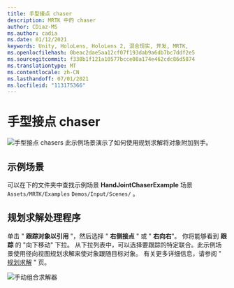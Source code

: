 ```yaml
---
title: 手型接点 chaser
description: MRTK 中的 chaser
author: CDiaz-MS
ms.author: cadia
ms.date: 01/12/2021
keywords: Unity, HoloLens, HoloLens 2, 混合现实, 开发, MRTK,
ms.openlocfilehash: 0beac2dae5aa12cf07f193dab9a6db7bc7ddf2e5
ms.sourcegitcommit: f338b1f121a10577bcce08a174e462cdc86d5874
ms.translationtype: MT
ms.contentlocale: zh-CN
ms.lasthandoff: 07/01/2021
ms.locfileid: "113175366"
---
```

# <a name="hand-joint-chaser"></a>手型接点 chaser

![手型接点 chasers ](../images/hand-joint-chaser/MRTK_HandJointChaser_Main.jpg) 此示例场景演示了如何使用规划求解将对象附加到手。

## <a name="example-scene"></a>示例场景

可以在下的文件夹中查找示例场景 **HandJointChaserExample** 场景 `Assets/MRTK/Examples` `Demos/Input/Scenes/` 。

## <a name="solver-handler"></a>规划求解处理程序

单击 " **跟踪对象以引用** "，然后选择 " **右侧接点** " 或 " **右向右**"。 你将能够看到 **跟踪** 的 "向下移动" 下拉。 从下拉列表中，可以选择要跟踪的特定联合。此示例场景使用径向视图规划求解来使对象跟随目标对象。 有关更多详细信息，请参阅 " [规划求解](../ux-building-blocks/solvers/solver.md) " 页。

![手动组合求解器](../images/hand-joint-chaser/MRTK_Solver_HandJoint.jpg)
